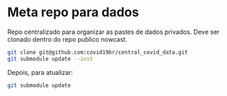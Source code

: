 # Meta repo para dados 

Repo centralizado para organizar as pastes de dados privados.
Deve ser clonado dentro do repo publico nowcast.

```bash
git clone git@github.com:covid19br/central_covid_data.git
git submodule update --init
```
Depois, para atualizar:

```bash
git submodule update
```